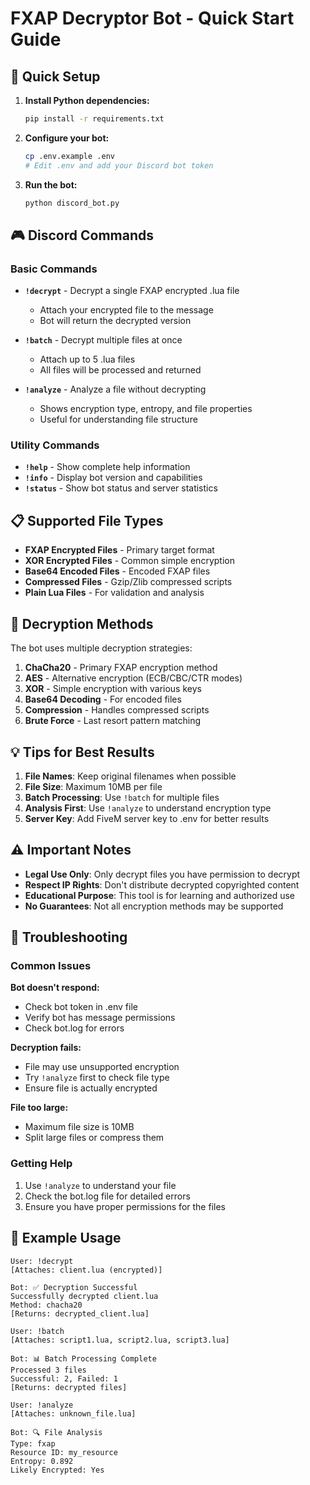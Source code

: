 # FXAP Decryptor Bot - Quick Start Guide

## 🚀 Quick Setup

1. **Install Python dependencies:**
   ```bash
   pip install -r requirements.txt
   ```

2. **Configure your bot:**
   ```bash
   cp .env.example .env
   # Edit .env and add your Discord bot token
   ```

3. **Run the bot:**
   ```bash
   python discord_bot.py
   ```

## 🎮 Discord Commands

### Basic Commands

- **`!decrypt`** - Decrypt a single FXAP encrypted .lua file
  - Attach your encrypted file to the message
  - Bot will return the decrypted version

- **`!batch`** - Decrypt multiple files at once
  - Attach up to 5 .lua files
  - All files will be processed and returned

- **`!analyze`** - Analyze a file without decrypting
  - Shows encryption type, entropy, and file properties
  - Useful for understanding file structure

### Utility Commands

- **`!help`** - Show complete help information
- **`!info`** - Display bot version and capabilities  
- **`!status`** - Show bot status and server statistics

## 📋 Supported File Types

- **FXAP Encrypted Files** - Primary target format
- **XOR Encrypted Files** - Common simple encryption
- **Base64 Encoded Files** - Encoded FXAP files
- **Compressed Files** - Gzip/Zlib compressed scripts
- **Plain Lua Files** - For validation and analysis

## 🔧 Decryption Methods

The bot uses multiple decryption strategies:

1. **ChaCha20** - Primary FXAP encryption method
2. **AES** - Alternative encryption (ECB/CBC/CTR modes)
3. **XOR** - Simple encryption with various keys
4. **Base64 Decoding** - For encoded files
5. **Compression** - Handles compressed scripts
6. **Brute Force** - Last resort pattern matching

## 💡 Tips for Best Results

1. **File Names**: Keep original filenames when possible
2. **File Size**: Maximum 10MB per file
3. **Batch Processing**: Use `!batch` for multiple files
4. **Analysis First**: Use `!analyze` to understand encryption type
5. **Server Key**: Add FiveM server key to .env for better results

## ⚠️ Important Notes

- **Legal Use Only**: Only decrypt files you have permission to decrypt
- **Respect IP Rights**: Don't distribute decrypted copyrighted content
- **Educational Purpose**: This tool is for learning and authorized use
- **No Guarantees**: Not all encryption methods may be supported

## 🐛 Troubleshooting

### Common Issues

**Bot doesn't respond:**
- Check bot token in .env file
- Verify bot has message permissions
- Check bot.log for errors

**Decryption fails:**
- File may use unsupported encryption
- Try `!analyze` first to check file type
- Ensure file is actually encrypted

**File too large:**
- Maximum file size is 10MB
- Split large files or compress them

### Getting Help

1. Use `!analyze` to understand your file
2. Check the bot.log file for detailed errors
3. Ensure you have proper permissions for the files

## 📁 Example Usage

```
User: !decrypt
[Attaches: client.lua (encrypted)]

Bot: ✅ Decryption Successful
Successfully decrypted client.lua
Method: chacha20
[Returns: decrypted_client.lua]
```

```
User: !batch
[Attaches: script1.lua, script2.lua, script3.lua]

Bot: 📊 Batch Processing Complete
Processed 3 files
Successful: 2, Failed: 1
[Returns: decrypted files]
```

```
User: !analyze
[Attaches: unknown_file.lua]

Bot: 🔍 File Analysis
Type: fxap
Resource ID: my_resource
Entropy: 0.892
Likely Encrypted: Yes
```